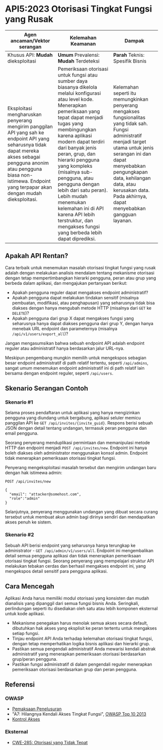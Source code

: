 # API5:2023 Otorisasi Tingkat Fungsi yang Rusak

| Agen ancaman/Vektor serangan | Kelemahan Keamanan | Dampak |
| - | - | - |
| Khusus API: **Mudah** dieksploitasi | **Umum** Prevalensi: **Mudah** Terdeteksi | **Parah** Teknis: Spesifik Bisnis |
| Eksploitasi mengharuskan penyerang mengirim panggilan API yang sah ke endpoint API yang seharusnya tidak dapat mereka akses sebagai pengguna anonim atau pengguna biasa non-istimewa. Endpoint yang terpapar akan dengan mudah dieksploitasi. | Pemeriksaan otorisasi untuk fungsi atau sumber daya biasanya dikelola melalui konfigurasi atau level kode. Menerapkan pemeriksaan yang tepat dapat menjadi tugas yang membingungkan karena aplikasi modern dapat terdiri dari banyak jenis peran, grup, dan hierarki pengguna yang kompleks (misalnya sub-pengguna, atau pengguna dengan lebih dari satu peran). Lebih mudah menemukan kelemahan ini di API karena API lebih terstruktur, dan mengakses fungsi yang berbeda lebih dapat diprediksi. | Kelemahan seperti itu memungkinkan penyerang mengakses fungsionalitas yang tidak sah. Fungsi administratif menjadi target utama untuk jenis serangan ini dan dapat menyebabkan pengungkapan data, kehilangan data, atau kerusakan data. Pada akhirnya, dapat menyebabkan gangguan layanan. |

## Apakah API Rentan?

Cara terbaik untuk menemukan masalah otorisasi tingkat fungsi yang rusak adalah dengan melakukan analisis mendalam tentang mekanisme otorisasi dengan tetap mempertimbangkan hierarki pengguna, peran atau grup yang berbeda dalam aplikasi, dan mengajukan pertanyaan berikut:

* Apakah pengguna reguler dapat mengakses endpoint administratif?
* Apakah pengguna dapat melakukan tindakan sensitif (misalnya pembuatan, modifikasi, atau penghapusan) yang seharusnya tidak bisa diakses dengan hanya mengubah metode HTTP (misalnya dari `GET` ke `DELETE`)?  
* Apakah pengguna dari grup X dapat mengakses fungsi yang seharusnya hanya dapat diakses pengguna dari grup Y, dengan hanya menebak URL endpoint dan parameternya (misalnya `/api/v1/users/export_all`)?

Jangan mengasumsikan bahwa sebuah endpoint API adalah endpoint reguler atau administratif hanya berdasarkan jalur URL-nya. 

Meskipun pengembang mungkin memilih untuk mengekspos sebagian besar endpoint administratif di path relatif tertentu, seperti `/api/admins`, sangat umum menemukan endpoint administratif ini di path relatif lain bersama dengan endpoint reguler, seperti `/api/users`.

## Skenario Serangan Contoh  

### Skenario #1

Selama proses pendaftaran untuk aplikasi yang hanya mengizinkan pengguna yang diundang untuk bergabung, aplikasi seluler memicu panggilan API ke `GET /api/invites/{invite_guid}`. Respons berisi sebuah JSON dengan detail tentang undangan, termasuk peran pengguna dan email pengguna.

Seorang penyerang menduplikasi permintaan dan memanipulasi metode HTTP dan endpoint menjadi `POST /api/invites/new`. Endpoint ini hanya boleh diakses oleh administrator menggunakan konsol admin. Endpoint tidak menerapkan pemeriksaan otorisasi tingkat fungsi. 

Penyerang mengeksploitasi masalah tersebut dan mengirim undangan baru dengan hak istimewa admin:

```
POST /api/invites/new

{
  "email": "attacker@somehost.com",
  "role":"admin" 
}
```

Selanjutnya, penyerang menggunakan undangan yang dibuat secara curang tersebut untuk membuat akun admin bagi dirinya sendiri dan mendapatkan akses penuh ke sistem.

### Skenario #2

Sebuah API berisi endpoint yang seharusnya hanya terungkap ke administrator - `GET /api/admin/v1/users/all`. Endpoint ini mengembalikan detail semua pengguna aplikasi dan tidak menerapkan pemeriksaan otorisasi tingkat fungsi. Seorang penyerang yang mempelajari struktur API melakukan tebakan cerdas dan berhasil mengakses endpoint ini, yang mengekspos detail sensitif para pengguna aplikasi.

## Cara Mencegah 

Aplikasi Anda harus memiliki modul otorisasi yang konsisten dan mudah dianalisis yang dipanggil dari semua fungsi bisnis Anda. Seringkali, perlindungan seperti itu disediakan oleh satu atau lebih komponen eksternal untuk kode aplikasi.

* Mekanisme penegakan harus menolak semua akses secara default, dibutuhkan hak akses yang eksplisit ke peran tertentu untuk mengakses setiap fungsi.
* Tinjau endpoint API Anda terhadap kelemahan otorisasi tingkat fungsi, dengan tetap memperhatikan logika bisnis aplikasi dan hierarki grup.  
* Pastikan semua pengendali administratif Anda mewarisi kendali abstrak administratif yang menerapkan pemeriksaan otorisasi berdasarkan grup/peran pengguna.
* Pastikan fungsi administratif di dalam pengendali reguler menerapkan pemeriksaan otorisasi berdasarkan grup dan peran pengguna.

## Referensi

### OWASP

* [Pemaksaan Penelusuran][1] 
* "A7: Hilangnya Kendali Akses Tingkat Fungsi", [OWASP Top 10 2013][2]
* [Kontrol Akses][3]  

### Eksternal

* [CWE-285: Otorisasi yang Tidak Tepat][4]

[1]: https://owasp.org/www-community/attacks/Forced_browsing
[2]: https://github.com/OWASP/Top10/raw/master/2013/OWASP%20Top%2010%20-%202013.pdf
[3]: https://owasp.org/www-community/Access_Control 
[4]: https://cwe.mitre.org/data/definitions/285.html
